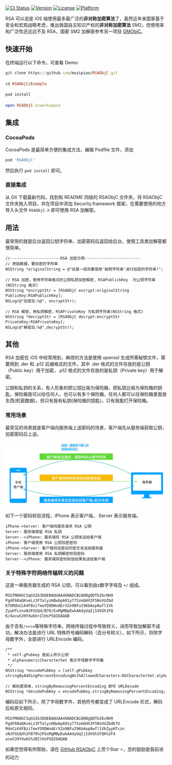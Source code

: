 [![CI Status](https://img.shields.io/travis/muzipiao/RSAObjC.svg?style=flat)](https://travis-ci.org/muzipiao/RSAObjC)
[![Version](https://img.shields.io/cocoapods/v/RSAObjC.svg?style=flat)](https://cocoapods.org/pods/RSAObjC)
[![License](https://img.shields.io/cocoapods/l/RSAObjC.svg?style=flat)](https://cocoapods.org/pods/RSAObjC)
[![Platform](https://img.shields.io/cocoapods/p/RSAObjC.svg?style=flat)](https://cocoapods.org/pods/RSAObjC)

RSA 可以说是 iOS 端使用最多最广泛的**非对称加密算法**了，虽然近年来国家基于安全和宏观战略考虑，推出我国自主知识产权的**非对称加密算法** SM2，但使用率和广泛性还远远不及 RSA，国密 SM2 加解密参考另一项目  [GMObjC](https://github.com/muzipiao/GMObjC)。

## 快速开始

在终端运行以下命令，可查看 Demo:

```ruby
git clone https://github.com/muzipiao/RSAObjC.git

cd RSAObjC/Example

pod install

open RSAObjC.xcworkspace
```

## 集成

### CocoaPods

CocoaPods 是最简单方便的集成方法，编辑 Podfile 文件，添加

```ruby
pod 'RSAObjC'
```

然后执行 `pod install` 即可。

### 直接集成

从 Git 下载最新代码，找到和 README 同级的 RSAObjC 文件夹，将 RSAObjC 文件夹拖入项目，并在项目中添加 Security.framework 框架，在需要使用的地方导入头文件 `RSAObjC.h` 即可使用 RSA 加解密。

## 用法

最常用的就是后台返回公钥字符串，加密密码后返回给后台，使用工具类加解密都很简单。

```objc
//----------------------RSA 加密示例------------------------
// 原始数据，要加密的字符串
NSString *originalString = @"这是一段将要使用'秘钥字符串'进行加密的字符串!";

// RSA 加密，使用字符串格式的公钥私钥加密解密, RSAPublickKey  为公钥字符串(NSString 格式)
NSString *encryptStr = [RSAObjC encrypt:originalString PublicKey:RSAPublickKey];
NSLog(@"加密后:%@", encryptStr);

// RSA 解密，用私钥解密，RSAPrivateKey 为私钥字符串(NSString 格式)
NSString *decryptStr = [RSAObjC decrypt:encryptStr PrivateKey:RSAPrivateKey];
NSLog(@"解密后:%@",decryptStr);
```

## 其他

RSA 加密在 iOS 中经常用到，麻烦的方法是使用 openssl 生成所需秘钥文件，需要用到 .der 和 .p12 后缀格式的文件，其中 .der 格式的文件存放的是公钥（Public key）用于加密，.p12 格式的文件存放的是私钥（Private key）用于解密。

公钥和私钥的关系，有人形象的把公钥比喻为保险箱，把私钥比喻为保险箱的钥匙，保险箱我可以给任何人，也可以有多个保险箱，任何人都可以往保险箱里面放东西(机密数据)，但只有我有私钥(保险箱的钥匙)，只有我能打开保险箱。

### 常用场景

最常见的场景就是客户端向服务端上送密码的场景，客户端先从服务端获取公钥，加密密码后上送。

![常用场景](https://raw.githubusercontent.com/muzipiao/GitHubImages/master/RSAImage/RSAImg2.png)

如下一个密码校验流程，iPhone 表示客户端， Server 表示服务端。

```sequence
iPhone->Server: 客户端向服务请求 RSA 公钥
Server: 服务端保留 RSA 私钥
Server-->iPhone: 服务端将 RSA 公钥发送给客户端
iPhone: 客户端使用 RSA 公钥加密密码
iPhone->Server: 客户端将加密后的密文发送给服务器
Server: 服务端使用 RSA 私钥解密校验密码
Server-->iPhone: 服务端将密码校验结果发送给客户端
```

### 关于特殊字符网络传输转义的问题

这是一串服务器生成的 RSA 公钥，可以看到由z数字字母及 `+/` 组成。

```
MIGfMA0GCSqGSIb3DQEBAQUAA4GNADCBiQKBgQDTbZ6cNH9
PgdF60aQKveLz3FTalyzHQwbp601y77SzmGHX3F5NoVUZbd
K7UMdoCLK4FBziTewYD9DWvAErXZo9BFuI96bAop8wfl1Vk
ZyyHTcznxNJFGSQd/B70/ExMgMBpEwkAAdyUqIjIdVGh1FQ
K/4acwS39YXwbS+IlHsPSQIDAQAB
```

由于含有`/+=\n`等特殊字符串，网络传输过程中导致转义，进而导致加解密不成功，解决办法是进行 URL 特殊符号编码解码（百分号转义），如下所示，将除字母数字外，全部进行 URLEncode 编码。

```objc 
/**
 * self.gPubkey 是如上所示公钥
 * alphanumericCharacterSet 表示字母数字字符集
 */
NSString *encodePubKey = [self.gPubkey stringByAddingPercentEncodingWithAllowedCharacters:NSCharacterSet.alphanumericCharacterSet];

// 解码更简单，stringByRemovingPercentEncoding 即可 URLDecode
NSString *decodePubKey = encodePubKey.stringByRemovingPercentEncoding;
```

编码后如下所示，除了字母数字外，其他符号都变成了 URLEncode 形式，解码后和原文相同。

```
MIGfMA0GCSqGSIb3DQEBAQUAA4GNADCBiQKBgQDTbZ6cNH9
PgdF60aQKveLz3FTalyzHQwbp601y77SzmGHX3F5NoVUZbdK7U
MdoCLK4FBziTewYD9DWvAErXZo9BFuI96bAop8wfl1VkZyyHTczn
xNJFGSQd%2FB70%2FExMgMBpEwkAAdyUqIjIdVGh1FQK%2F4
acwS39YXwbS%2BIlHsPSQIDAQAB
```

如果您觉得有所帮助，请在 [GitHub RSAObjC](https://github.com/muzipiao/RSAObjC) 上赏个Star ⭐️，您的鼓励是我前进的动力
